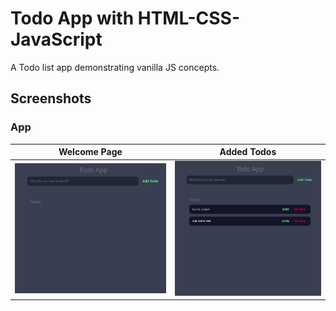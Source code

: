 # Todo App with HTML-CSS-JavaScript

A Todo list app demonstrating vanilla JS concepts.

## Screenshots

### App


| Welcome Page   |      Added Todos     |
|--------------|:-------------------:|
| <img width="361" alt="Welcome" src="https://github.com/avahmetozdemir/todo-app-vanilla-js/blob/main/images/welcome.png?raw=true">    |  <img width="361" alt="Todos" src="https://github.com/avahmetozdemir/todo-app-vanilla-js/blob/main/images/Add-Todo.png?raw=true">       |
